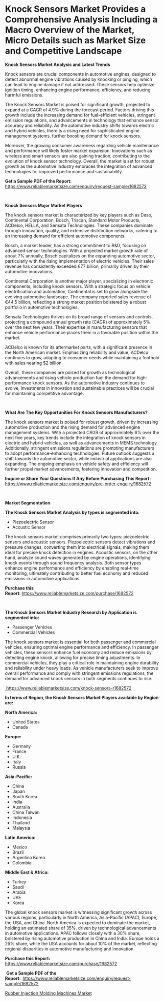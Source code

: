 <p><h1>Knock Sensors Market Provides a Comprehensive Analysis Including a Macro Overview of the Market, Micro Details such as Market Size and Competitive Landscape</h1></p><p><strong>Knock Sensors Market Analysis and Latest Trends</strong></p>
<p><p>Knock sensors are crucial components in automotive engines, designed to detect abnormal engine vibrations caused by knocking or pinging, which can lead to engine damage if not addressed. These sensors help optimize ignition timing, enhancing engine performance, efficiency, and reducing harmful emissions.</p><p>The Knock Sensors Market is poised for significant growth, projected to expand at a CAGR of 4.9% during the forecast period. Factors driving this growth include the increasing demand for fuel-efficient vehicles, stringent emission regulations, and advancements in technology that enhance sensor accuracy and reliability. As the automotive industry shifts towards electric and hybrid vehicles, there is a rising need for sophisticated engine management systems, further boosting demand for knock sensors. </p><p>Moreover, the growing consumer awareness regarding vehicle maintenance and performance will likely foster market expansion. Innovations such as wireless and smart sensors are also gaining traction, contributing to the evolution of knock sensor technology. Overall, the market is set for robust growth as the automotive industry embraces the integration of advanced technologies for improved performance and sustainability.</p></p>
<p><strong>Get a Sample PDF of the Report:&nbsp;</strong> <a href="https://www.reliablemarketsize.com/enquiry/request-sample/1682572?utm_campaign=1889&utm_medium=2&utm_source=Github&utm_content=ia&utm_term=26032025&utm_id=knock-sensors">https://www.reliablemarketsize.com/enquiry/request-sample/1682572</a></p>
<p>&nbsp;</p>
<p><strong>Knock Sensors Major Market Players</strong></p>
<p><p>The knock sensors market is characterized by key players such as Deso, Continental Corporation, Bosch, Triscan, Standard Motor Products, ACDelco, HELLA, and Sensata Technologies. These companies dominate through innovation, quality, and extensive distribution networks, catering to an increasing demand for efficient automotive components.</p><p>Bosch, a market leader, has a strong commitment to R&D, focusing on advanced sensor technologies. With a projected market growth rate of about 7% annually, Bosch capitalizes on the expanding automotive sector, particularly with the rising implementation of electric vehicles. Their sales revenue has consistently exceeded €77 billion, primarily driven by their automotive innovations.</p><p>Continental Corporation is another major player, specializing in electronic components, including knock sensors. With a strategic focus on vehicle electrification and automation, Continental is set to grow alongside the evolving automotive landscape. The company reported sales revenue of €44.5 billion, reflecting a strong market position bolstered by a robust portfolio in automotive technologies.</p><p>Sensata Technologies thrives on its broad range of sensors and controls, projecting a compound annual growth rate (CAGR) of approximately 5% over the next few years. Their expertise in manufacturing sensors that enhance vehicle performance places them in a favorable position within the market.</p><p>ACDelco is known for its aftermarket parts, with a significant presence in the North American market. Emphasizing reliability and value, ACDelco continues to grow, adapting to consumer needs while maintaining a foothold with sales nearing $2 billion.</p><p>Overall, these companies are poised for growth as technological advancements and rising vehicle production fuel the demand for high-performance knock sensors. As the automotive industry continues to evolve, investments in innovation and sustainable practices will be crucial for maintaining competitive advantage.</p></p>
<p>&nbsp;</p>
<p><strong>What Are The Key Opportunities For Knock Sensors Manufacturers?</strong></p>
<p><p>The knock sensors market is poised for robust growth, driven by increasing automotive production and the rising demand for advanced engine management systems. With a projected CAGR of approximately 6% over the next five years, key trends include the integration of knock sensors in electric and hybrid vehicles, as well as advancements in MEMS technology. Additionally, stringent emissions regulations are prompting manufacturers to adopt performance-enhancing technologies. Future outlook suggests a shift towards the automotive sector, while industrial applications are also expanding. The ongoing emphasis on vehicle safety and efficiency will further propel market advancements, fostering innovation and competition.</p></p>
<p><strong>Inquire or Share Your Questions If Any Before Purchasing This Report:</strong> <a href="https://www.reliablemarketsize.com/enquiry/pre-order-enquiry/1682572?utm_campaign=1889&utm_medium=2&utm_source=Github&utm_content=ia&utm_term=26032025&utm_id=knock-sensors">https://www.reliablemarketsize.com/enquiry/pre-order-enquiry/1682572</a></p>
<p>&nbsp;</p>
<p><strong>Market Segmentation</strong></p>
<p><strong>The Knock Sensors Market Analysis by types is segmented into:</strong></p>
<p><ul><li>Piezoelectric Sensor</li><li>Acoustic Sensor</li></ul></p>
<p><p>The knock sensors market comprises primarily two types: piezoelectric sensors and acoustic sensors. Piezoelectric sensors detect vibrations and pressure changes, converting them into electrical signals, making them ideal for precise knock detection in engines. Acoustic sensors, on the other hand, analyze sound waves generated by engine operations, identifying knock events through sound frequency analysis. Both sensor types enhance engine performance and efficiency by enabling real-time monitoring, ultimately contributing to better fuel economy and reduced emissions in automotive applications.</p></p>
<p><strong>Purchase this Report:&nbsp;</strong><a href="https://www.reliablemarketsize.com/purchase/1682572?utm_campaign=1889&utm_medium=2&utm_source=Github&utm_content=ia&utm_term=26032025&utm_id=knock-sensors">https://www.reliablemarketsize.com/purchase/1682572</a></p>
<p>&nbsp;</p>
<p><strong>The Knock Sensors Market Industry Research by Application is segmented into:</strong></p>
<p><ul><li>Passenger Vehicles</li><li>Commercial Vehicles</li></ul></p>
<p><p>The knock sensors market is essential for both passenger and commercial vehicles, ensuring optimal engine performance and efficiency. In passenger vehicles, these sensors enhance fuel economy and reduce emissions by detecting engine knock, allowing for precise timing adjustments. In commercial vehicles, they play a critical role in maintaining engine durability and reliability under heavy loads. As vehicle manufacturers seek to improve overall performance and comply with stringent emissions regulations, the demand for advanced knock sensors in both segments continues to rise.</p></p>
<p><a href="https://www.reliablemarketsize.com/knock-sensors-r1682572?utm_campaign=1889&utm_medium=2&utm_source=Github&utm_content=ia&utm_term=26032025&utm_id=knock-sensors">&nbsp;https://www.reliablemarketsize.com/knock-sensors-r1682572</a></p>
<p><strong>In terms of Region, the Knock Sensors Market Players available by Region are:</strong></p>
<p>
    <p> <strong> North America: </strong>
        <ul>
            <li>United States</li>
            <li>Canada</li>
        </ul>
        </p> 
    <p> <strong> Europe: </strong>
        <ul>
            <li>Germany</li>
            <li>France</li>
            <li>U.K.</li>
            <li>Italy</li>
            <li>Russia</li>
        </ul>
        </p> 
    <p> <strong> Asia-Pacific: </strong>
        <ul>
            <li>China</li>
            <li>Japan</li>
            <li>South Korea</li>
            <li>India</li>
            <li>Australia</li>
            <li>China Taiwan</li>
            <li>Indonesia</li>
            <li>Thailand</li>
            <li>Malaysia</li>
        </ul>
        </p> 
    <p> <strong> Latin America: </strong>
        <ul>
            <li>Mexico</li>
            <li>Brazil</li>
            <li>Argentina Korea</li>
            <li>Colombia</li>
        </ul>
        </p> 
    <p> <strong> Middle East & Africa: </strong>
        <ul>
            <li>Turkey</li>
            <li>Saudi</li>
            <li>Arabia</li>
            <li>UAE</li>
            <li>Korea</li>
        </ul>
    </p>
    </p>
<p><p>The global knock sensors market is witnessing significant growth across various regions, particularly in North America, Asia-Pacific (APAC), Europe, the USA, and China. North America is expected to dominate the market, holding an estimated share of 35%, driven by technological advancements in automotive applications. APAC follows closely with a 30% share, bolstered by rising automotive production in China and India. Europe holds a 25% share, while the USA accounts for about 10% of the market, reflecting regional disparities in automotive manufacturing and innovation.</p></p>
<p><strong>Purchase this Report: </strong><a href="https://www.reliablemarketsize.com/purchase/1682572?utm_campaign=1889&utm_medium=2&utm_source=Github&utm_content=ia&utm_term=26032025&utm_id=knock-sensors">https://www.reliablemarketsize.com/purchase/1682572</a></p>
<p>&nbsp;<strong>Get a Sample PDF of the Report:&nbsp;&nbsp;</strong><a href="https://www.reliablemarketsize.com/enquiry/request-sample/1682572?utm_campaign=1889&utm_medium=2&utm_source=Github&utm_content=ia&utm_term=26032025&utm_id=knock-sensors">https://www.reliablemarketsize.com/enquiry/request-sample/1682572</a></p>
<p><strong></strong></p>
<p><p><a href="https://github.com/prosalinda88/Market-Research-Report-List-7/blob/main/rubber-injection-molding-machines-market.md?utm_campaign=1889&utm_medium=2&utm_source=Github&utm_content=ia&utm_term=26032025&utm_id=knock-sensors">Rubber Injection Molding Machines Market</a></p></p>